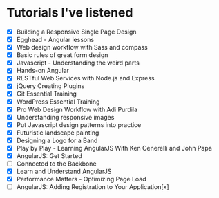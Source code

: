 # Tutorials I've listened

- [x] Building a Responsive Single Page Design
- [x] Egghead - Angular lessons
- [x] Web design workflow with Sass and compass
- [x] Basic rules of great form design
- [x] Javascript - Understanding the weird parts
- [x] Hands-on Angular
- [x] RESTful Web Services with Node.js and Express
- [x] jQuery Creating Plugins
- [x] Git Essential Training
- [x] WordPress Essential Training
- [x] Pro Web Design Workflow with Adi Purdila
- [x] Understanding responsive images
- [x] Put Javascript design patterns into practice
- [x] Futuristic landscape painting
- [x] Designing a Logo for a Band
- [x] Play by Play - Learning AngularJS With Ken Cenerelli and John Papa
- [x] AngularJS: Get Started
- [ ] Connected to the Backbone
- [x] Learn and Understand AngularJS
- [x] Performance Matters - Optimizing Page Load
- [ ] AngularJS: Adding Registration to Your Application[x] 